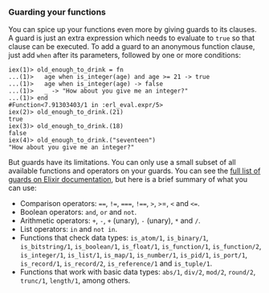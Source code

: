 ### Guarding your functions

You can spice up your functions even more by giving guards to its clauses. A guard is just an extra expression which needs to evaluate to `true` so that clause can be executed. To add a guard to an anonymous function clause, just add `when` after its parameters, followed by one or more conditions:

```irb
iex(1)> old_enough_to_drink = fn
...(1)>   age when is_integer(age) and age >= 21 -> true
...(1)>   age when is_integer(age) -> false
...(1)>   _ -> "How about you give me an integer?"
...(1)> end
#Function<7.91303403/1 in :erl_eval.expr/5>
iex(2)> old_enough_to_drink.(21)
true
iex(3)> old_enough_to_drink.(18)
false
iex(4)> old_enough_to_drink.("seventeen")
"How about you give me an integer?"
```

But guards have its limitations. You can only use a small subset of all available functions and operators on your guards. You can see the [full list of guards on Elixir documentation](https://hexdocs.pm/elixir/Kernel.html#guards), but here is a brief summary of what you can use:

* Comparison operators:  `==`, `!=`, `===`, `!==`, `>`, `>`=, `<` and `<=`.
* Boolean operators: `and`, `or` and `not`.
* Arithmetic operators: `+`, `-`, `+` (unary), `-` (unary), `*` and `/`.
* List operators: `in` and `not in`.
* Functions that check data types: `is_atom/1`, `is_binary/1`, `is_bitstring/1`, `is_boolean/1`, `is_float/1`, `is_function/1`, `is_function/2`, `is_integer/1`, `is_list/1`, `is_map/1`, `is_number/1`, `is_pid/1`, `is_port/1`, `is_record/1`, `is_record/2`, `is_reference/1` and `is_tuple/1`.
* Functions that work with basic data types: `abs/1`, `div/2`, `mod/2`, `round/2`, `trunc/1`, `length/1`, among others.
